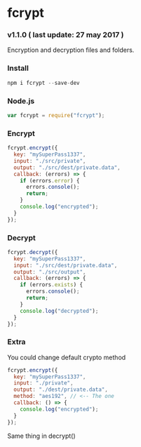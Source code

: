 # fcrypt
### v1.1.0 ( last update: 27 may 2017 )

Encryption and decryption files and folders.

### Install
```javascript
npm i fcrypt --save-dev
```

### Node.js
```javascript
var fcrypt = require("fcrypt");
```

### Encrypt
```javascript
fcrypt.encrypt({
  key: "mySuperPass1337",
  input: "./src/private",
  output: "./src/dest/private.data",
  callback: (errors) => {
    if (errors.error) {
      errors.console();
      return;
    }
    console.log("encrypted");
  }
});
```

### Decrypt
```javascript
fcrypt.decrypt({
  key: "mySuperPass1337",
  input: "./src/dest/private.data",
  output: "./src/output",
  callback: (errors) => {
    if (errors.exists) {
      errors.console();
      return;
    }
    console.log("decrypted");
  }
});
```

### Extra
You could change default crypto method
```javascript
fcrypt.encrypt({
  key: "mySuperPass1337",
  input: "./private",
  output: "./dest/private.data",
  method: "aes192", // <-- The one
  callback: () => {
    console.log("encrypted");
  }
});
```
Same thing in decrypt()